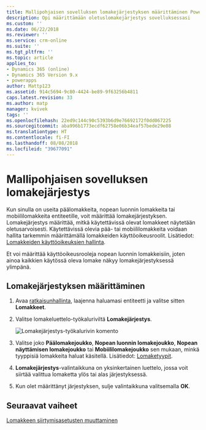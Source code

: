 ```yaml
---
title: Mallipohjaisen sovelluksen lomakejärjestyksen määrittäminen PowerAppsissa | MicrosoftDocs
description: Opi määrittämään oletuslomakejärjestys sovelluksessasi
ms.custom: ''
ms.date: 06/22/2018
ms.reviewer: ''
ms.service: crm-online
ms.suite: ''
ms.tgt_pltfrm: ''
ms.topic: article
applies_to:
- Dynamics 365 (online)
- Dynamics 365 Version 9.x
- powerapps
author: Mattp123
ms.assetid: 914c5694-9c80-4424-be89-9f63256b4811
caps.latest.revision: 33
ms.author: matp
manager: kvivek
tags: ''
ms.openlocfilehash: 22ed9c144c90c5393b6d9e76692172f0dd067225
ms.sourcegitcommit: aba996b1773ecdf62758e06b34eaf57bede29e08
ms.translationtype: HT
ms.contentlocale: fi-FI
ms.lasthandoff: 08/08/2018
ms.locfileid: "39677091"
---
```

# <a name="assign-model-driven-app-form-order"></a>Mallipohjaisen sovelluksen lomakejärjestys

 Kun sinulla on useita päälomakkeita, nopean luonnin lomakkeita tai mobiililomakkeita entiteetille, voit määrittää lomakejärjestyksen. Lomakejärjestys määrittää, mitkä käytettävissä olevat lomakkeet näytetään oletusarvoisesti. Käytettävissä olevia pää- tai mobiililomakkeita voidaan hallita tarkemmin määrittämällä lomakkeiden käyttöoikeusroolit. Lisätiedot: [Lomakkeiden käyttöoikeuksien hallinta](control-access-forms.md).  
  
 Et voi määrittää käyttöoikeusrooleja nopean luonnin lomakkeisiin, joten ainoa kaikkien käytössä oleva lomake näkyy lomakejärjestyksessä ylimpänä.  
  
## <a name="to-assign-a-form-order"></a>Lomakejärjestyksen määrittäminen  
  
1.  Avaa [ratkaisunhallinta](advanced-navigation.md#solution-explorer), laajenna haluamasi entiteetti ja valitse sitten **Lomakkeet**.  
  
2.  Valitse lomakeluettelo-työkaluriviltä **Lomakejärjestys**.  

    ![Lomakejärjestys-työkalurivin komento](media/form-order.png)
  
3.  Valitse joko **Päälomakejoukko**, **Nopean luonnin lomakejoukko**, **Nopean näyttämisen lomakejoukko** tai **Mobiililomakejoukko** sen mukaan, minkä tyyppisiä lomakkeita haluat käsitellä. Lisätiedot: [Lomaketyypit](types-forms.md). 
  
4.  **Lomakejärjestys**-valintaikkuna on yksinkertainen luettelo, jossa voit siirtää valittua lomaketta ylös tai alas järjestyksessä.  
  
5.  Kun olet määrittänyt järjestyksen, sulje valintaikkuna valitsemalla **OK**.  

## <a name="next-steps"></a>Seuraavat vaiheet

[Lomakkeen siirtymisasetusten muuttaminen](use-the-form-editor-legacy.md)